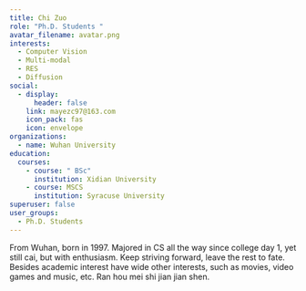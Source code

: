 ```yaml
---
title: Chi Zuo
role: "Ph.D. Students "
avatar_filename: avatar.png
interests:
  - Computer Vision
  - Multi-modal
  - RES
  - Diffusion
social:
  - display:
      header: false
    link: mayezc97@163.com
    icon_pack: fas
    icon: envelope
organizations:
  - name: Wuhan University
education:
  courses:
    - course: " BSc"
      institution: Xidian University
    - course: MSCS
      institution: Syracuse University
superuser: false
user_groups:
  - Ph.D. Students
---
```

<!--StartFragment-->

From Wuhan, born in 1997. Majored in CS all the way since college day 1, yet still cai, but with enthusiasm. Keep striving forward, leave the rest to fate. Besides academic interest have wide other interests, such as movies, video games and music, etc. Ran hou mei shi jian jian shen.

<!--EndFragment-->